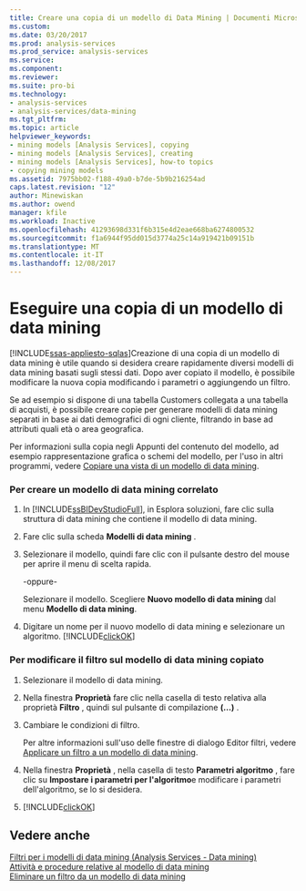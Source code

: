 ```yaml
---
title: Creare una copia di un modello di Data Mining | Documenti Microsoft
ms.custom: 
ms.date: 03/20/2017
ms.prod: analysis-services
ms.prod_service: analysis-services
ms.service: 
ms.component: 
ms.reviewer: 
ms.suite: pro-bi
ms.technology:
- analysis-services
- analysis-services/data-mining
ms.tgt_pltfrm: 
ms.topic: article
helpviewer_keywords:
- mining models [Analysis Services], copying
- mining models [Analysis Services], creating
- mining models [Analysis Services], how-to topics
- copying mining models
ms.assetid: 7975bb02-f188-49a0-b7de-5b9b216254ad
caps.latest.revision: "12"
author: Minewiskan
ms.author: owend
manager: kfile
ms.workload: Inactive
ms.openlocfilehash: 41293698d331f6b315e4d2eae668ba6274800532
ms.sourcegitcommit: f1a6944f95dd015d3774a25c14a919421b09151b
ms.translationtype: MT
ms.contentlocale: it-IT
ms.lasthandoff: 12/08/2017
---
```

# <a name="make-a-copy-of-a-mining-model"></a>Eseguire una copia di un modello di data mining
[!INCLUDE[ssas-appliesto-sqlas](../../includes/ssas-appliesto-sqlas.md)]Creazione di una copia di un modello di data mining è utile quando si desidera creare rapidamente diversi modelli di data mining basati sugli stessi dati. Dopo aver copiato il modello, è possibile modificare la nuova copia modificando i parametri o aggiungendo un filtro.  
  
 Se ad esempio si dispone di una tabella Customers collegata a una tabella di acquisti, è possibile creare copie per generare modelli di data mining separati in base ai dati demografici di ogni cliente, filtrando in base ad attributi quali età o area geografica.  
  
 Per informazioni sulla copia negli Appunti del contenuto del modello, ad esempio rappresentazione grafica o schemi del modello, per l'uso in altri programmi, vedere [Copiare una vista di un modello di data mining](../../analysis-services/data-mining/copy-a-view-of-a-mining-model.md).  
  
### <a name="to-create-a-related-mining-model"></a>Per creare un modello di data mining correlato  
  
1.  In [!INCLUDE[ssBIDevStudioFull](../../includes/ssbidevstudiofull-md.md)], in Esplora soluzioni, fare clic sulla struttura di data mining che contiene il modello di data mining.  
  
2.  Fare clic sulla scheda **Modelli di data mining** .  
  
3.  Selezionare il modello, quindi fare clic con il pulsante destro del mouse per aprire il menu di scelta rapida.  
  
     -oppure-  
  
     Selezionare il modello. Scegliere **Nuovo modello di data mining** dal menu **Modello di data mining**.  
  
4.  Digitare un nome per il nuovo modello di data mining e selezionare un algoritmo. [!INCLUDE[clickOK](../../includes/clickok-md.md)]  
  
### <a name="to-edit-the-filter-on-the-copied-mining-model"></a>Per modificare il filtro sul modello di data mining copiato  
  
1.  Selezionare il modello di data mining.  
  
2.  Nella finestra **Proprietà** fare clic nella casella di testo relativa alla proprietà **Filtro** , quindi sul pulsante di compilazione **(…)** .  
  
3.  Cambiare le condizioni di filtro.  
  
     Per altre informazioni sull'uso delle finestre di dialogo Editor filtri, vedere [Applicare un filtro a un modello di data mining](../../analysis-services/data-mining/apply-a-filter-to-a-mining-model.md).  
  
4.  Nella finestra **Proprietà** , nella casella di testo **Parametri algoritmo** , fare clic su **Impostare i parametri per l'algoritmo**e modificare i parametri dell'algoritmo, se lo si desidera.  
  
5.  [!INCLUDE[clickOK](../../includes/clickok-md.md)]  
  
## <a name="see-also"></a>Vedere anche  
 [Filtri per i modelli di data mining &#40;Analysis Services - Data mining&#41;](../../analysis-services/data-mining/filters-for-mining-models-analysis-services-data-mining.md)   
 [Attività e procedure relative al modello di data mining](../../analysis-services/data-mining/mining-model-tasks-and-how-tos.md)   
 [Eliminare un filtro da un modello di data mining](../../analysis-services/data-mining/delete-a-filter-from-a-mining-model.md)  
  
  
